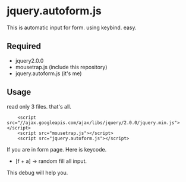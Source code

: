 
jquery.autoform.js
==================

This is automatic input for form. using keybind. easy.

## Required
* jquery2.0.0 
* mousetrap.js (include this repository)
* jquery.autoform.js (it's me)


## Usage

read only 3 files. that's all.

```
	<script src="//ajax.googleapis.com/ajax/libs/jquery/2.0.0/jquery.min.js"></script>
	<script src="mousetrap.js"></script>
	<script src="jquery.autoform.js"></script>

```

If you are in form page.
Here is keycode.

* [f + a] → random fill all input.

This debug will help you.